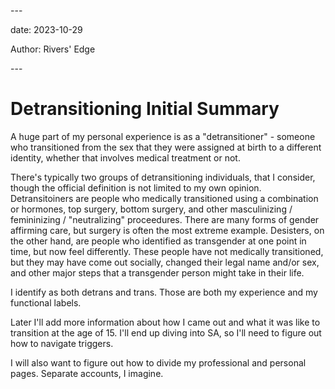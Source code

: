 <!DOCTYPE html>
<html>
<head>
<title>Detransitioning</title>
</head>
<body>
</p>---</p>
</p>date: 2023-10-29</p>
</p>Author: Rivers' Edge</p>
---
<h1>Detransitioning Initial Summary</h1>

</p>A huge part of my personal experience is as a "detransitioner" - someone who transitioned from the sex that they were assigned at birth to a different identity, whether that involves medical treatment or not.</p>

There's typically two groups of detransitioning individuals, that I consider, though the official definition is not limited to my own opinion. Detransitoiners are people who medically transitioned using a combination or hormones, top surgery, bottom surgery, and other masculinizing / femininizing / "neutralizing" proceedures. There are many forms of gender affirming care, but surgery is often the most extreme example. Desisters, on the other hand, are people who identified as transgender at one point in time, but now feel differently. These people have not medically transitioned, but they may have come out socially, changed their legal name and/or sex, and other major steps that a transgender person might take in their life.</p>

</p>I identify as both detrans and trans. Those are both my experience and my functional labels.</p>

</p>Later I'll add more information about how I came out and what it was like to transition at the age of 15. I'll end up diving into SA, so I'll need to figure out how to navigate triggers.</p>

</p>I will also want to figure out how to divide my professional and personal pages. Separate accounts, I imagine.
<p>

</body>
</html>
